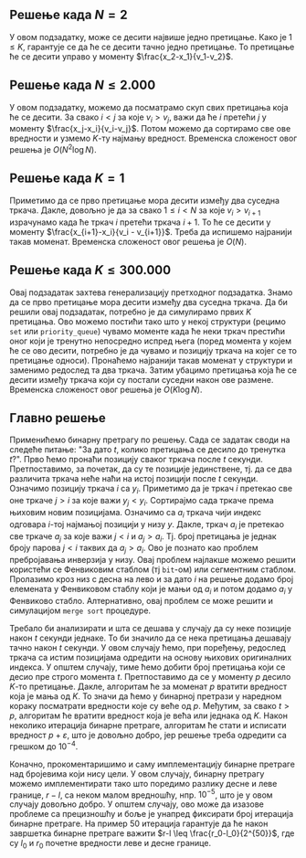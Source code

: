 ## Решење када $N=2$

У овом подзадатку, може се десити највише једно претицање. Како је $1 \leq K$, гарантује се да ће се десити тачно једно претицање. То претицање ће се десити управо у моменту $\frac{x_2-x_1}{v_1-v_2}$.


## Решење када $N \leq 2.000$

У овом подзадатку, можемо да посматрамо скуп свих претицања која ће се десити. За свако $i<j$ за које $v_i > v_j$, важи да ће $i$ претећи $j$ у моменту $\frac{x_j-x_i}{v_i-v_j}$. Потом можемо да сортирамо све ове вредности и узмемо $K$-ту најмању вредност. Временска сложеност овог решења је $O(N^2 \log N)$.

## Решење када $K = 1$

Приметимо да се прво претицање мора десити између два суседна тркача. Дакле, довољно је да за свако $1 \leq i < N$ за које $v_i > v_{i+1}$ израчунамо када ће тркач $i$ претећи тркача $i+1$. То ће се десити у моменту $\frac{x_{i+1}-x_i}{v_i - v_{i+1}}$. Треба да испишемо најранији такав моменат. Временска сложеност овог решења је $O(N)$.

## Решење када $K \leq 300.000$

Овај подзадатак захтева генерализацију претходног подзадатка. Знамо да се прво претицање мора десити између два суседна тркача. Да би решили овај подзадатак, потребно је да симулирамо првих $K$ претицања. Ово можемо постићи тако што у некој структури (рецимо `set` или `priority_queue`) чувамо моменте када ће неки тркач престићи оног који је тренутно непосредно испред њега (поред момента у којем ће се ово десити, потребно је да чувамо и позицију тркача на којег се то претицање односи). Пронаћемо најранији такав моменат у структури и заменимо редослед та два тркача. Затим убацимо претицања која ће се десити између тркача који су постали суседни након ове размене. Временска сложеност овог решења је $O(K \log N)$.

## Главно решење

Применићемо бинарну претрагу по решењу. Сада се задатак своди на следеће питање: "За дато $t$, колико претицања се десило до тренутка $t$?". Прво ћемо пронаћи позицију сваког тркача после $t$ секунди. Претпоставимо, за почетак, да су те позиције јединствене, тј. да се два различита тркача неће наћи на истој позицији после $t$ секунди. Означимо позицију тркача $i$ са $y_i$. Приметимо да је тркач $i$ претекао све оне тркаче $j>i$ за које важи $y_j < y_i$. Сортирајмо сада тркаче према њиховим новим позицијама. Означимо са $a_i$ тркача чији индекс одговара $i$-тој најмањој позицији у низу $y$. Дакле, тркач $a_i$ је претекао све тркаче $a_j$ за које важи $j<i$ и $a_j>a_i$. Тј. број претицања је једнак броју парова $j<i$ таквих да $a_j > a_i$. Ово је познато као проблем пребројавања инверзија у низу. Овај проблем најлакше можемо решити користећи се Фенвиковим стаблом (тј `bit`-ом) или сегментним стаблом. Пролазимо кроз низ с десна на лево и за дато $i$ на решење додамо број елемената у Фенвиковом стаблу који је мањи од $a_i$ и потом додамо $a_i$ у Фенвиково стабло. Алтернативно, овај проблем се може решити и симулацијом `merge sort` процедуре. 

Требало би анализирати и шта се дешава у случају да су неке позиције након $t$ секунди једнаке. То би значило да се нека претицања дешавају тачно након $t$ секунди. У овом случају ћемо, при поређењу, редослед тркача са истим позицијама одредити на основу њихових оригиналних индекса. У општем случају, тиме ћемо добити број претицања који се десио пре строго момента $t$.  Претпоставимо да се у моменту $p$ десило $K$-то претицање. Дакле, алгоритам ће за моменат $p$ вратити вредност која је мања од $K$. То значи да ћемо у бинарној претрази у наредном кораку посматрати вредности које су веће од $p$. Међутим, за свако $t>p$, алгоритам ће вратити вредност која је већа или једнака од $K$. Након неколико итерација бинарне претраге, алгоритам ће стати и исписати вредност $p + \varepsilon$, што је довољно добро, јер решење треба одредити са грешком до $10^{-4}$. 

Коначно, прокоментаришимо и саму имплементацију бинарне претраге над бројевима који нису цели. У овом случају, бинарну претрагу можемо имплементирати тако што поредимо разлику десне и леве границе, $r-l$, са неком малом вредношћу, нпр. $10^{-5}$, што је у овом случају довољно добро. У општем случају, ово може да изазове проблеме са прецизношћу и боље је унапред фиксирати број итерација бинарне претраге. На пример $50$ итерација гарантује да ће након завршетка бинарне претраге важити $r-l \leq \frac{r_0-l_0}{2^{50}}$, где су $l_0$ и $r_0$ почетне вредности леве и десне границе. 
